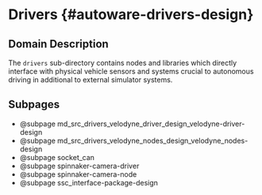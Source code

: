 Drivers {#autoware-drivers-design}
=======

## Domain Description

The `drivers` sub-directory contains nodes and libraries which directly interface with physical vehicle sensors and systems crucial to autonomous driving in additional to external simulator systems.

## Subpages

- @subpage md_src_drivers_velodyne_driver_design_velodyne-driver-design
- @subpage md_src_drivers_velodyne_nodes_design_velodyne_nodes-design
- @subpage socket_can
- @subpage spinnaker-camera-driver
- @subpage spinnaker-camera-node
- @subpage ssc_interface-package-design
